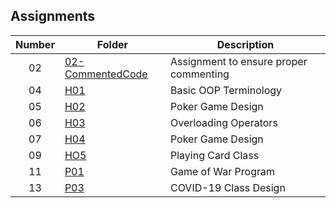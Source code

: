 ## Assignments

| Number | Folder | Description |
| :----: | ------ | ----------- |
|   02   | [02-CommentedCode](https://github.com/ShaunJPartridge/2143-OOP-Partridge/blob/master/Assignments/02-CommentedCode/main.cpp)        | Assignment to ensure proper commenting |
|   04  |  [H01](https://github.com/ShaunJPartridge/2143-OOP-Partridge/tree/master/Assignments/H01) | Basic OOP Terminology |
|   05  | [H02](https://github.com/ShaunJPartridge/2143-OOP-Partridge/tree/master/Assignments/H02)  | Poker Game Design |
|   06  | [H03](https://github.com/ShaunJPartridge/2143-OOP-Partridge/tree/master/Assignments/H03)  | Overloading Operators |
|   07  | [H04](https://github.com/ShaunJPartridge/2143-OOP-Partridge/tree/master/Assignments/H04)  | Poker Game Design |
|   09  | [HO5](https://github.com/ShaunJPartridge/2143-OOP-Partridge/tree/master/Assignments/H05)  | Playing Card Class  |
|   11  | [P01](https://github.com/ShaunJPartridge/2143-OOP-Partridge/tree/master/Assignments/P01)  | Game of War Program |
|   13  | [P03](https://github.com/ShaunJPartridge/2143-OOP-Partridge/tree/master/Assignments/P03)  | COVID-19 Class Design |
